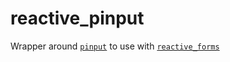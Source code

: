 # reactive_pinput

Wrapper around [`pinput`](https://pub.dev/packages/pinput) to use with [`reactive_forms`](https://pub.dev/packages/reactive_forms)